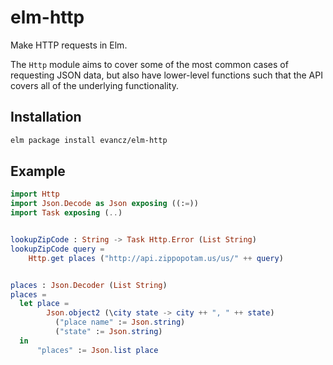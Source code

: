 # elm-http

Make HTTP requests in Elm.

The `Http` module aims to cover some of the most common cases of requesting
JSON data, but also have lower-level functions such that the API covers all
of the underlying functionality.

## Installation
```sh
elm package install evancz/elm-http
```

## Example

```elm
import Http
import Json.Decode as Json exposing ((:=))
import Task exposing (..)


lookupZipCode : String -> Task Http.Error (List String)
lookupZipCode query =
    Http.get places ("http://api.zippopotam.us/us/" ++ query)


places : Json.Decoder (List String)
places =
  let place =
        Json.object2 (\city state -> city ++ ", " ++ state)
          ("place name" := Json.string)
          ("state" := Json.string)
  in
      "places" := Json.list place
```
